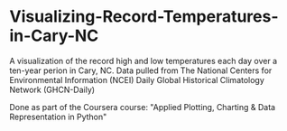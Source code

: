 # Visualizing-Record-Temperatures-in-Cary-NC

A visualization of the record high and low temperatures each day over a ten-year perion in Cary, NC. 
Data pulled from  The National Centers for Environmental Information (NCEI) Daily Global Historical Climatology Network (GHCN-Daily)

Done as part of the Coursera course: "Applied Plotting, Charting &amp; Data Representation in Python"
